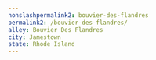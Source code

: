 ```yaml
---
﻿nonslashpermalink2: bouvier-des-flandres
permalink2: /bouvier-des-flandres/
alley: Bouvier Des Flandres
city: Jamestown
state: Rhode Island
---
```

